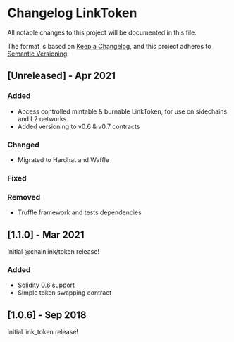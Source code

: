 # Changelog LinkToken

All notable changes to this project will be documented in this file.

The format is based on [Keep a Changelog](https://keepachangelog.com/en/1.0.0/), and this project adheres to [Semantic Versioning](https://semver.org/spec/v2.0.0.html).

## [Unreleased] - Apr 2021

### Added

- Access controlled mintable & burnable LinkToken, for use on sidechains and L2 networks.
- Added versioning to v0.6 & v0.7 contracts

### Changed

- Migrated to Hardhat and Waffle

### Fixed

### Removed

- Truffle framework and tests dependencies

## [1.1.0] - Mar 2021

Initial @chainlink/token release!

### Added

- Solidity 0.6 support
- Simple token swapping contract

## [1.0.6] - Sep 2018

Initial link_token release!
